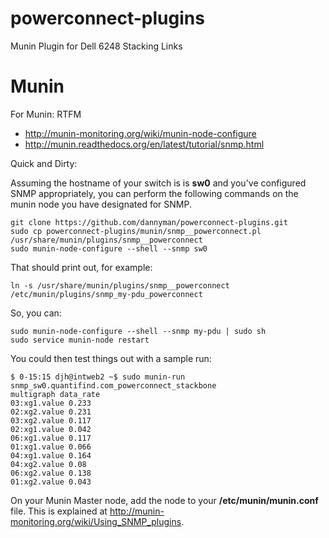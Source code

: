 powerconnect-plugins
===================

Munin Plugin for Dell 6248 Stacking Links

# Munin

For Munin: RTFM
* http://munin-monitoring.org/wiki/munin-node-configure
* http://munin.readthedocs.org/en/latest/tutorial/snmp.html

Quick and Dirty:

Assuming the hostname of your switch is is **sw0** and you've configured SNMP appropriately, you can perform the following commands on the munin node you have designated for SNMP.

```
git clone https://github.com/dannyman/powerconnect-plugins.git
sudo cp powerconnect-plugins/munin/snmp__powerconnect.pl /usr/share/munin/plugins/snmp__powerconnect
sudo munin-node-configure --shell --snmp sw0
```

That should print out, for example:

```
ln -s /usr/share/munin/plugins/snmp__powerconnect /etc/munin/plugins/snmp_my-pdu_powerconnect
```

So, you can:

```
sudo munin-node-configure --shell --snmp my-pdu | sudo sh
sudo service munin-node restart
```

You could then test things out with a sample run:
```
$ 0-15:15 djh@intweb2 ~$ sudo munin-run
snmp_sw0.quantifind.com_powerconnect_stackbone 
multigraph data_rate
03:xg1.value 0.233
02:xg2.value 0.231
03:xg2.value 0.117
02:xg1.value 0.042
06:xg1.value 0.117
01:xg1.value 0.066
04:xg1.value 0.164
04:xg2.value 0.08
06:xg2.value 0.138
01:xg2.value 0.043
```

On your Munin Master node, add the node to your **/etc/munin/munin.conf** file.  This is explained at http://munin-monitoring.org/wiki/Using_SNMP_plugins.
